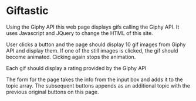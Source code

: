 # Giftastic

Using the Giphy API this web page displays gifs calling the Giphy API. It uses Javascript and JQuery to change the HTML of this site.

User clicks a button and the page should display 10 gif images from Giphy API and display them.  If one of the still images is clicked, the gif should become animated. Cicking again stops the animation.  

Each gif should display a rating provided by the Giphy API

The form for the page takes the info from the input box and adds it to the topic array. The subsequent buttons appends as an additional topic with the previous original buttons on this page.